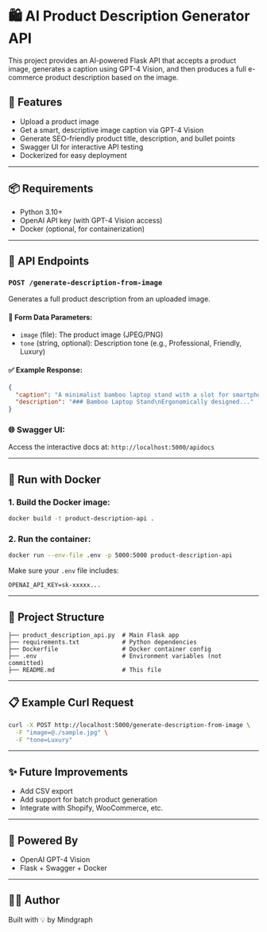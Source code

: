 # 🛍️ AI Product Description Generator API

This project provides an AI-powered Flask API that accepts a product image, generates a caption using GPT-4 Vision, and then produces a full e-commerce product description based on the image.

## 🚀 Features
- Upload a product image
- Get a smart, descriptive image caption via GPT-4 Vision
- Generate SEO-friendly product title, description, and bullet points
- Swagger UI for interactive API testing
- Dockerized for easy deployment

---

## 📦 Requirements
- Python 3.10+
- OpenAI API key (with GPT-4 Vision access)
- Docker (optional, for containerization)

---

## 🧪 API Endpoints

### `POST /generate-description-from-image`
Generates a full product description from an uploaded image.

#### 🔸 Form Data Parameters:
- `image` (file): The product image (JPEG/PNG)
- `tone` (string, optional): Description tone (e.g., Professional, Friendly, Luxury)

#### ✅ Example Response:
```json
{
  "caption": "A minimalist bamboo laptop stand with a slot for smartphones.",
  "description": "### Bamboo Laptop Stand\nErgonomically designed..."
}
```

### 🌐 Swagger UI:
Access the interactive docs at: `http://localhost:5000/apidocs`

---

## 🐳 Run with Docker

### 1. Build the Docker image:
```bash
docker build -t product-description-api .
```

### 2. Run the container:
```bash
docker run --env-file .env -p 5000:5000 product-description-api
```

Make sure your `.env` file includes:
```env
OPENAI_API_KEY=sk-xxxxx...
```

---

## 🧰 Project Structure
```
├── product_description_api.py  # Main Flask app
├── requirements.txt            # Python dependencies
├── Dockerfile                  # Docker container config
├── .env                        # Environment variables (not committed)
├── README.md                   # This file
```

---

## 📋 Example Curl Request
```bash
curl -X POST http://localhost:5000/generate-description-from-image \
  -F "image=@./sample.jpg" \
  -F "tone=Luxury"
```

---

## ✨ Future Improvements
- Add CSV export
- Add support for batch product generation
- Integrate with Shopify, WooCommerce, etc.

---

## 🧠 Powered By
- OpenAI GPT-4 Vision
- Flask + Swagger + Docker

---

## 👨‍💻 Author
Built with 💡 by Mindgraph